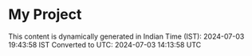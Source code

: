 # My Project

This content is dynamically generated in Indian Time (IST): 2024-07-03 19:43:58 IST
Converted to UTC: 2024-07-03 14:13:58 UTC
